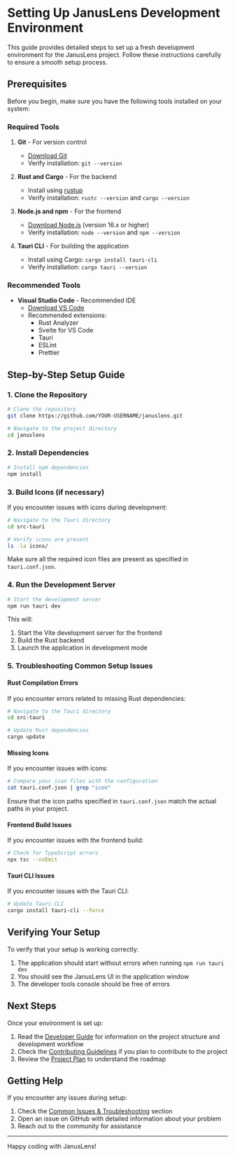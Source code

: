 # Setting Up JanusLens Development Environment

This guide provides detailed steps to set up a fresh development environment for the JanusLens project. Follow these instructions carefully to ensure a smooth setup process.

## Prerequisites

Before you begin, make sure you have the following tools installed on your system:

### Required Tools

1. **Git** - For version control
   - [Download Git](https://git-scm.com/downloads)
   - Verify installation: `git --version`

2. **Rust and Cargo** - For the backend
   - Install using [rustup](https://rustup.rs/)
   - Verify installation: `rustc --version` and `cargo --version`

3. **Node.js and npm** - For the frontend
   - [Download Node.js](https://nodejs.org/) (version 16.x or higher)
   - Verify installation: `node --version` and `npm --version`

4. **Tauri CLI** - For building the application
   - Install using Cargo: `cargo install tauri-cli`
   - Verify installation: `cargo tauri --version`

### Recommended Tools

- **Visual Studio Code** - Recommended IDE
  - [Download VS Code](https://code.visualstudio.com/)
  - Recommended extensions:
    - Rust Analyzer
    - Svelte for VS Code
    - Tauri
    - ESLint
    - Prettier

## Step-by-Step Setup Guide

### 1. Clone the Repository

```bash
# Clone the repository
git clone https://github.com/YOUR-USERNAME/januslens.git

# Navigate to the project directory
cd januslens
```

### 2. Install Dependencies

```bash
# Install npm dependencies
npm install
```

### 3. Build Icons (if necessary)

If you encounter issues with icons during development:

```bash
# Navigate to the Tauri directory
cd src-tauri

# Verify icons are present
ls -la icons/
```

Make sure all the required icon files are present as specified in `tauri.conf.json`.

### 4. Run the Development Server

```bash
# Start the development server
npm run tauri dev
```

This will:
1. Start the Vite development server for the frontend
2. Build the Rust backend
3. Launch the application in development mode

### 5. Troubleshooting Common Setup Issues

#### Rust Compilation Errors

If you encounter errors related to missing Rust dependencies:

```bash
# Navigate to the Tauri directory
cd src-tauri

# Update Rust dependencies
cargo update
```

#### Missing Icons

If you encounter issues with icons:

```bash
# Compare your icon files with the configuration
cat tauri.conf.json | grep "icon"
```

Ensure that the icon paths specified in `tauri.conf.json` match the actual paths in your project.

#### Frontend Build Issues

If you encounter issues with the frontend build:

```bash
# Check for TypeScript errors
npx tsc --noEmit
```

#### Tauri CLI Issues

If you encounter issues with the Tauri CLI:

```bash
# Update Tauri CLI
cargo install tauri-cli --force
```

## Verifying Your Setup

To verify that your setup is working correctly:

1. The application should start without errors when running `npm run tauri dev`
2. You should see the JanusLens UI in the application window
3. The developer tools console should be free of errors

## Next Steps

Once your environment is set up:

1. Read the [Developer Guide](DEVELOPER.md) for information on the project structure and development workflow
2. Check the [Contributing Guidelines](../CONTRIBUTING.md) if you plan to contribute to the project
3. Review the [Project Plan](PROJECT_PLAN.md) to understand the roadmap

## Getting Help

If you encounter any issues during setup:

1. Check the [Common Issues & Troubleshooting](DEVELOPER.md#common-issues--troubleshooting) section
2. Open an issue on GitHub with detailed information about your problem
3. Reach out to the community for assistance

---

Happy coding with JanusLens! 